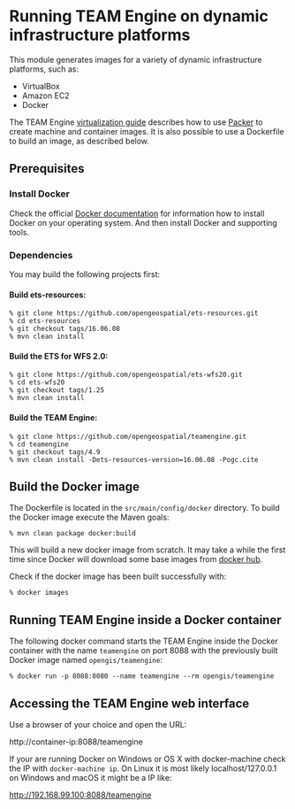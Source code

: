 # Running TEAM Engine on dynamic infrastructure platforms

This module generates images for a variety of dynamic infrastructure platforms, such as:

* VirtualBox
* Amazon EC2
* Docker

The TEAM Engine [virtualization guide](http://opengeospatial.github.io/teamengine/virt-guide.html)
describes how to use [Packer](https://www.packer.io/) to create machine and container images.
It is also possible to use a Dockerfile to build an image, as described below.


## Prerequisites

### Install Docker

Check the official [Docker documentation](https://docs.docker.com/engine/) for information how to 
install Docker on your operating system. And then install Docker and supporting tools.

### Dependencies 

You may build the following projects first:

#### Build ets-resources:
    
    % git clone https://github.com/opengeospatial/ets-resources.git
    % cd ets-resources
    % git checkout tags/16.06.08
    % mvn clean install
    
#### Build the ETS for WFS 2.0:
    
    % git clone https://github.com/opengeospatial/ets-wfs20.git
    % cd ets-wfs20
    % git checkout tags/1.25
    % mvn clean install

#### Build the TEAM Engine:

    % git clone https://github.com/opengeospatial/teamengine.git
    % cd teamengine
    % git checkout tags/4.9
    % mvn clean install -Dets-resources-version=16.06.08 -Pogc.cite

## Build the Docker image
The Dockerfile is located in the ```src/main/config/docker``` directory. To build the Docker image execute the Maven goals:

    % mvn clean package docker:build

This will build a new docker image from scratch. It may take a while the first time since Docker will download some
base images from [docker hub](https://hub.docker.com).

Check if the docker image has been built successfully with:

    % docker images

## Running TEAM Engine inside a Docker container 
The following docker command starts the TEAM Engine inside the Docker container with the name ```teamengine``` on port 8088
with the previously built Docker image named ```opengis/teamengine```:

    % docker run -p 8088:8080 --name teamengine --rm opengis/teamengine

## Accessing the TEAM Engine web interface
Use a browser of your choice and open the URL:

http://container-ip:8088/teamengine

If your are running Docker on Windows or OS X with docker-machine check the IP with ```docker-machine ip```.
On Linux it is most likely localhost/127.0.0.1 on Windows and macOS it might be a IP like:

http://192.168.99.100:8088/teamengine
